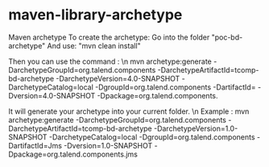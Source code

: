 maven-library-archetype
=================

Maven archetype 
To create the archetype: 
Go into the folder "poc-bd-archetype"
And use: "mvn clean install"

Then you can use the command :
\n mvn archetype:generate -DarchetypeGroupId=org.talend.components -DarchetypeArtifactId=tcomp-bd-archetype -DarchetypeVersion=4.0-SNAPSHOT -DarchetypeCatalog=local -DgroupId=org.talend.components -DartifactId=<NameOfTheTComp> -Dversion=4.0-SNAPSHOT -Dpackage=org.talend.components.<NameOfTheTCompLowerCase>

It will generate your archetype into your current folder.
\n Example : mvn archetype:generate -DarchetypeGroupId=org.talend.components -DarchetypeArtifactId=tcomp-bd-archetype -DarchetypeVersion=1.0-SNAPSHOT -DarchetypeCatalog=local -DgroupId=org.talend.components -DartifactId=Jms -Dversion=1.0-SNAPSHOT -Dpackage=org.talend.components.jms
